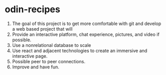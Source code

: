 # odin-recipes
1. The goal of this project is to get more comfortable with git and develop a web based project that will
2. Provide an interactive platform, chat experience, pictures, and video if possible.
3. Use a nonrelational database to scale
4. Use react and adjacent technologies to create an immersive and interactive page.
5. Possible peer to peer connections.
6. Improve and have fun.